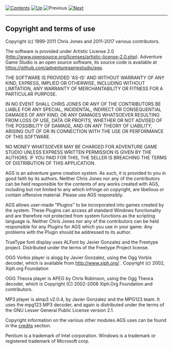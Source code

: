 []()

[![Contents](contents.gif)](ags.md) [![Up](up.gif)](ags.md)
![Previous](back.gif) [![Next](forward.gif)](ags2.md#topic1)

------------------------------------------------------------------------

Copyright and terms of use
--------------------------

Copyright (c) 1999-2011 Chris Jones and 2011-2017 various contributors.

The software is provided under Artistic License 2.0
(http://www.opensource.org/licenses/artistic-license-2.0.php). Adventure
Game Studio is an open source software, its source code is available at
https://github.com/adventuregamestudio/ags.

THE SOFTWARE IS PROVIDED 'AS-IS' AND WITHOUT WARRANTY OF ANY KIND,
EXPRESS, IMPLIED OR OTHERWISE, INCLUDING WITHOUT LIMITATION, ANY
WARRANTY OF MERCHANTABILITY OR FITNESS FOR A PARTICULAR PURPOSE.

IN NO EVENT SHALL CHRIS JONES OR ANY OF THE CONTRIBUTORS BE LIABLE FOR
ANY SPECIAL, INCIDENTAL, INDIRECT OR CONSEQUENTIAL DAMAGES OF ANY KIND,
OR ANY DAMAGES WHATSOEVER RESULTING FROM LOSS OF USE, DATA OR PROFITS,
WHETHER OR NOT ADVISED OF THE POSSIBILITY OF DAMAGE, AND ON ANY THEORY
OF LIABILITY, ARISING OUT OF OR IN CONNECTION WITH THE USE OR
PERFORMANCE OF THIS SOFTWARE.

NO MONEY WHATSOEVER MAY BE CHARGED FOR ADVENTURE GAME STUDIO UNLESS
EXPRESS WRITTEN PERMISSION IS GIVEN BY THE AUTHORS. IF YOU PAID FOR
THIS, THE SELLER IS BREACHING THE TERMS OF DISTRIBUTION OF THIS
APPLICATION.

AGS is an adventure game creation system. As such, it is provided to you
in good faith by its authors. Neither Chris Jones nor any of the
contributors can be held responsible for the contents of any works
created with AGS, including but not limited to any which infringe on
copyright, are libellous or contain offensive material. Please use AGS
responsibly.

AGS allows user-made "Plugins" to be incorporated into games created by
the system. These Plugins can access all standard Windows functionality
and are therefore not protected from system functions as the scripting
language is. Neither Chris Jones nor any of the contributors can be held
responsible for any Plugins for AGS which you use in your game. Any
problems with the Plugin should be addressed to its author.

TrueType font display uses ALFont by Javier Gonzalez and the Freetype
project. Distributed under the terms of the Freetype Project license.

OGG Vorbis player is alogg by Javier Gonzalez, using the Ogg Vorbis
decoder, which is available from http://www.xiph.org/ . Copyright (c)
2002, Xiph.org Foundation

OGG Theora player is APEG by Chris Robinson, using the Ogg Theora
decoder, which is Copyright (C) 2002-2008 Xiph.Org Foundation and
contributors.

MP3 player is almp3 v2.0.4, by Javier Gonzalez and the MPG123 team. It
uses the mpg123 MP3 decoder, and again is distributed under the terms of
the GNU Lesser General Public License version 2.1.

Copyright information on the various other modules AGS uses can be found
in the [credits](ags98.md#Credits) section.

Pentium is a trademark of Intel corporation. Windows is a trademark or
registered trademark of Microsoft corp.
